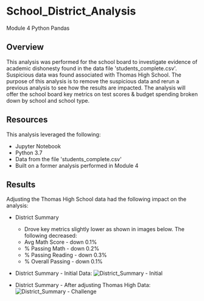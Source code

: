 # School_District_Analysis
Module 4 Python Pandas

## Overview
This analysis was performed for the school board to investigate evidence of academic dishonesty found in the data file 'students_complete.csv'. Suspicious data was found associated with Thomas High School. The purpose of this analysis is to remove the suspicious data and rerun a previous analysis to see how the results are impacted. The analysis will offer the school board key metrics on test scores & budget spending broken down by school and school type. 

## Resources
This analysis leveraged the following:
* Jupyter Notebook
* Python 3.7
* Data from the file 'students_complete.csv'
* Built on a former analysis performed in Module 4

## Results
Adjusting the Thomas High School data had the following impact on the analysis:
* District Summary
  * Drove key metrics slightly lower as shown in images below. The following decreased:
  * Avg Math Score - down 0.1% 
  * % Passing Math - down 0.2%
  * % Passing Reading - down 0.3%
  * % Overall Passing - down 0.1%
  
* District Summary - Initial Data:
![District_Summary - Initial](https://user-images.githubusercontent.com/85259984/132100090-75ed10b2-78b5-4f91-b740-cf02f233d6a6.PNG)
* District Summary - After adjusting Thomas High Data:
![District_Summary - Challenge](https://user-images.githubusercontent.com/85259984/132100092-859e1eef-be5a-42e4-86f0-677099314605.PNG)



